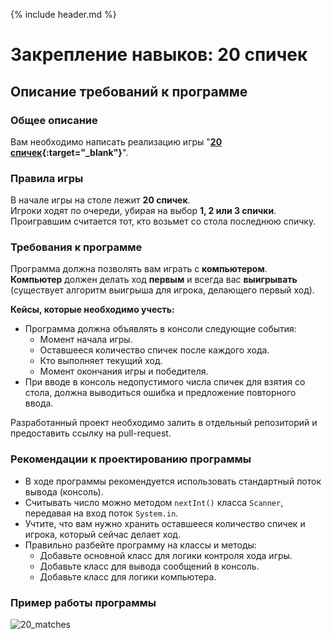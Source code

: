 {% include header.md %}

Закрепление навыков: 20 спичек
=====================

Описание требований к программе
---------------------
### Общее описание
Вам необходимо написать реализацию игры "**[20 спичек](http://www.fortboyard.ru/inter/jeux/batonnets){:target="_blank"}**".

### Правила игры
В начале игры на столе лежит **20 спичек**.  
Игроки ходят по очереди, убирая на выбор **1, 2 или 3 спички**.  
Проигравшим считается тот, кто возьмет со стола последнюю спичку.

### Требования к программе
Программа должна позволять вам играть с **компьютером**.  
**Компьютер** должен делать ход **первым** и всегда вас **выигрывать** (существует алгоритм выигрыша для игрока, делающего первый ход).  

**Кейсы, которые необходимо учесть:**
+ Программа должна объявлять в консоли следующие события: 
  + Момент начала игры.
  + Оставшееся количество спичек после каждого хода.
  + Кто выполняет текущий ход.
  + Момент окончания игры и победителя.
+ При вводе в консоль недопустимого числа спичек для взятия со стола, должна выводиться ошибка и предложение повторного ввода.

Разработанный проект необходимо залить в отдельный репозиторий и предоставить ссылку на pull-request.

### Рекомендации к проектированию программы
+ В ходе программы рекомендуется использовать стандартный поток вывода (консоль).
+ Считывать число можно методом `nextInt()` класса `Scanner`, передавая на вход поток `System.in`.
+ Учтите, что вам нужно хранить оставшееся количество спичек и игрока, который сейчас делает ход.
+ Правильно разбейте программу на классы и методы:
  + Добавьте основной класс для логики контроля хода игры.
  + Добавьте класс для вывода сообщений в консоль.
  + Добавьте класс для логики компьютера.

### Пример работы программы
![20_matches]({{site.materialsurl}}20_matches/img/out-example.png)
